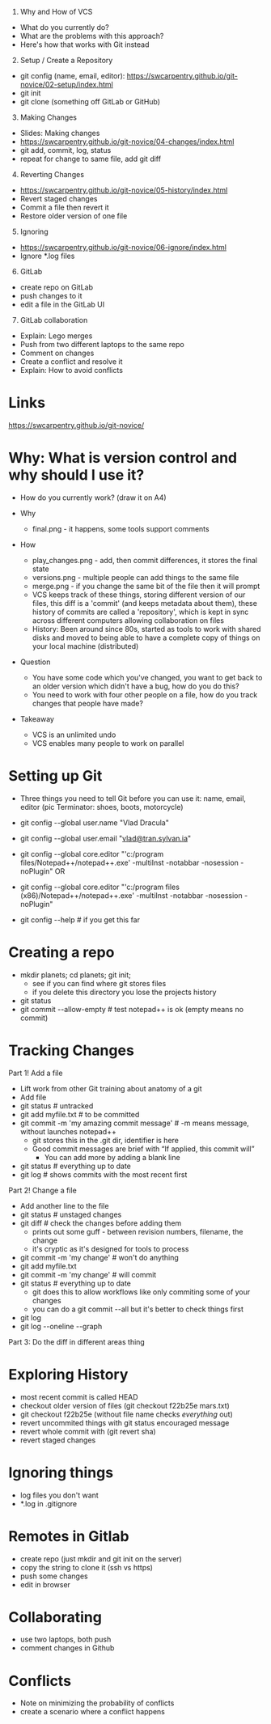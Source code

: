 1. Why and How of VCS

- What do you currently do?
- What are the problems with this approach?
- Here's how that works with Git instead

2. Setup / Create a Repository

- git config (name, email, editor): https://swcarpentry.github.io/git-novice/02-setup/index.html
- git init
- git clone (something off GitLab or GitHub)

3. Making Changes

- Slides: Making changes
- https://swcarpentry.github.io/git-novice/04-changes/index.html
- git add, commit, log, status
- repeat for change to same file, add git diff

4. Reverting Changes

- https://swcarpentry.github.io/git-novice/05-history/index.html
- Revert staged changes
- Commit a file then revert it
- Restore older version of one file

5. Ignoring

- https://swcarpentry.github.io/git-novice/06-ignore/index.html
- Ignore \*.log files

6. GitLab

- create repo on GitLab
- push changes to it
- edit a file in the GitLab UI

7. GitLab collaboration

- Explain: Lego merges
- Push from two different laptops to the same repo
- Comment on changes
- Create a conflict and resolve it
- Explain: How to avoid conflicts

# Links

https://swcarpentry.github.io/git-novice/

# Why: What is version control and why should I use it?

- How do you currently work? (draw it on A4)

- Why

  - final.png - it happens, some tools support comments

- How

  - play_changes.png - add, then commit differences, it stores the final state
  - versions.png - multiple people can add things to the same file
  - merge.png - if you change the same bit of the file then it will prompt
  - VCS keeps track of these things, storing different version of our files, this diff is a 'commit' (and keeps metadata about them), these history of commits are called a 'repository', which is kept in sync across different computers allowing collaboration on files
  - History: Been around since 80s, started as tools to work with shared disks and moved to being able to have a complete copy of things on your local machine (distributed)

- Question

  - You have some code which you've changed, you want to get back to an older version which didn't have a bug, how do you do this?
  - You need to work with four other people on a file, how do you track changes that people have made?

- Takeaway

  - VCS is an unlimited undo
  - VCS enables many people to work on parallel

# Setting up Git

- Three things you need to tell Git before you can use it: name, email, editor
  (pic Terminator: shoes, boots, motorcycle)

- git config --global user.name "Vlad Dracula"
- git config --global user.email "vlad@tran.sylvan.ia"
- git config --global core.editor "'c:/program files/Notepad++/notepad++.exe' -multiInst -notabbar -nosession -noPlugin"
  OR
- git config --global core.editor "'c:/program files (x86)/Notepad++/notepad++.exe' -multiInst -notabbar -nosession -noPlugin"
- git config --help # if you get this far

# Creating a repo

- mkdir planets; cd planets; git init;
  - see if you can find where git stores files
  - if you delete this directory you lose the projects history
- git status
- git commit --allow-empty # test notepad++ is ok (empty means no commit)

# Tracking Changes

Part 1! Add a file

- Lift work from other Git training about anatomy of a git
- Add file
- git status # untracked
- git add myfile.txt # to be committed
- git commit -m 'my amazing commit message' # -m means message, without launches notepad++
  - git stores this in the .git dir, identifier is here
  - Good commit messages are brief with “If applied, this commit will”
    - You can add more by adding a blank line
- git status # everything up to date
- git log # shows commits with the most recent first

Part 2! Change a file

- Add another line to the file
- git status # unstaged changes
- git diff # check the changes before adding them
  - prints out some guff - between revision numbers, filename, the change
  - it's cryptic as it's designed for tools to process
- git commit -m 'my change' # won't do anything
- git add myfile.txt
- git commit -m 'my change' # will commit
- git status # everything up to date
  - git does this to allow workflows like only commiting some of your changes
  - you can do a git commit --all but it's better to check things first
- git log
- git log --oneline --graph

Part 3: Do the diff in different areas thing

# Exploring History

- most recent commit is called HEAD
- checkout older version of files (git checkout f22b25e mars.txt)
- git checkout f22b25e (without file name checks _everything_ out)
- revert uncommited things with git status encouraged message
- revert whole commit with (git revert sha)
- revert staged changes

# Ignoring things

- log files you don't want
- \*.log in .gitignore

# Remotes in Gitlab

- create repo (just mkdir and git init on the server)
- copy the string to clone it (ssh vs https)
- push some changes
- edit in browser

# Collaborating

- use two laptops, both push
- comment changes in Github

# Conflicts

- Note on minimizing the probability of conflicts
- create a scenario where a conflict happens
